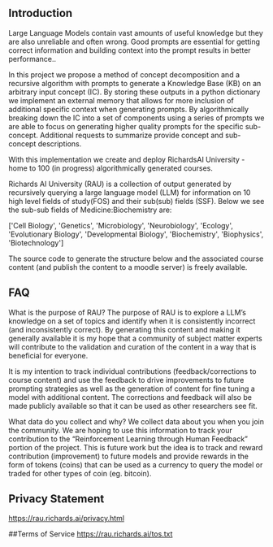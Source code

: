 ## Introduction
Large Language Models contain vast amounts of useful knowledge but they are also unreliable and often wrong. Good prompts are essential for getting correct information and building context into the prompt results in better performance..

In this project we propose a method of concept decomposition and a recursive algorithm with prompts to generate a Knowledge Base (KB) on an arbitrary input concept (IC). By storing these outputs in a python dictionary we implement an external memory that allows for more inclusion of additional specific context when generating prompts. By algorithmically breaking down the IC into a set of components using a series of prompts we are able to focus on generating higher quality prompts for the specific sub-concept. Additional requests to summarize provide concept and sub-concept descriptions.

With this implementation we create and deploy RichardsAI University - home to 100 (in progress) algorithmically generated courses.

Richards AI University (RAU) is a collection of output generated by recursively querying a large language model (LLM) for information on 10 high level fields of study(FOS) and their sub(sub) fields (SSF).  Below we see the sub-sub fields of Medicine:Biochemistry are:

['Cell Biology', 'Genetics', 'Microbiology', 'Neurobiology', 'Ecology', 'Evolutionary Biology', 'Developmental Biology', 'Biochemistry', 'Biophysics', 'Biotechnology']

The source code to generate the structure below and the associated course content (and publish the content to a moodle server) is freely available.  



## FAQ
What is the purpose of RAU?
The purpose of RAU is to explore a LLM’s knowledge on a set of topics and identify when it is consistently incorrect (and inconsistently correct).  By generating this content and making it generally available it is my hope that a community of subject matter experts will contribute to the validation and curation of the content in a way that is beneficial for everyone.

It is my intention to track individual contributions (feedback/corrections to course content) and use the feedback to drive improvements to future prompting strategies as well as the generation of content for fine tuning a model with additional content.  The corrections and feedback will also be made publicly available so that it can be used as other researchers see fit.

What data do you collect and why?
We collect data about you when you join the community.  We are hoping to use this information to track your contribution to the “Reinforcement Learning through Human Feedback” portion of the project.  This is future work but the idea is to track and reward contribution (improvement) to future models and provide rewards in the form of tokens (coins) that can be used as a currency to query the model or traded for other types of coin (eg. bitcoin).



## Privacy Statement
https://rau.richards.ai/privacy.html



##Terms of Service
https://rau.richards.ai/tos.txt

